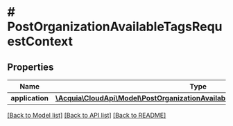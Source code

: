 # # PostOrganizationAvailableTagsRequestContext

## Properties

Name | Type | Description | Notes
------------ | ------------- | ------------- | -------------
**application** | [**\Acquia\CloudApi\Model\PostOrganizationAvailableTagsRequestContextApplication**](PostOrganizationAvailableTagsRequestContextApplication.md) |  |

[[Back to Model list]](../../README.md#models) [[Back to API list]](../../README.md#endpoints) [[Back to README]](../../README.md)
